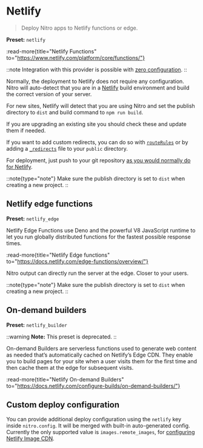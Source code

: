 # Netlify

> Deploy Nitro apps to Netlify functions or edge.

**Preset:** `netlify`

:read-more{title="Netlify Functions" to="https://www.netlify.com/platform/core/functions/"}

::note
Integration with this provider is possible with [zero configuration](/deploy/#zero-config-providers).
::

Normally, the deployment to Netlify does not require any configuration.
Nitro will auto-detect that you are in a [Netlify](https://www.netlify.com) build environment and build the correct version of your server.

For new sites, Netlify will detect that you are using Nitro and set the publish directory to `dist` and build command to `npm run build`.

If you are upgrading an existing site you should check these and update them if needed.

If you want to add custom redirects, you can do so with [`routeRules`](/config#routerules) or by adding a [`_redirects`](https://docs.netlify.com/routing/redirects/#syntax-for-the-redirects-file) file to your `public` directory.

For deployment, just push to your git repository [as you would normally do for Netlify](https://docs.netlify.com/configure-builds/get-started/).

::note{type="note"}
Make sure the publish directory is set to `dist` when creating a new project.
::

## Netlify edge functions

**Preset:** `netlify_edge`

Netlify Edge Functions use Deno and the powerful V8 JavaScript runtime to let you run globally distributed functions for the fastest possible response times.

:read-more{title="Netlify Edge functions" to="https://docs.netlify.com/edge-functions/overview/"}

Nitro output can directly run the server at the edge. Closer to your users.

::note{type="note"}
Make sure the publish directory is set to `dist` when creating a new project.
::

## On-demand builders

**Preset:** `netlify_builder`

::warning
**Note:** This preset is deprecated.
::

On-demand Builders are serverless functions used to generate web content as needed that’s automatically cached on Netlify’s Edge CDN. They enable you to build pages for your site when a user visits them for the first time and then cache them at the edge for subsequent visits.

:read-more{title="Netlify On-demand Builders" to="https://docs.netlify.com/configure-builds/on-demand-builders/"}

## Custom deploy configuration

You can provide additional deploy configuration using the `netlify` key inside `nitro.config`. It will be merged with built-in auto-generated config. Currently the only supported value is `images.remote_images`, for [configuring Netlify Image CDN](https://docs.netlify.com/image-cdn/create-integration/).

